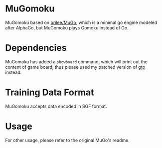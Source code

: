 # MuGomoku
MuGomoku based on [brilee/MuGo](https://github.com/brilee/MuGo), which is a minimal go engine modeled after AlphaGo, but MuGomoku plays Gomoku instead of Go.

# Dependencies
MuGomoku has added a `showboard` command, which will print out the content of game board, thus please used my patched version of [gtp](https://github.com/brilee/MuGo) instead.

# Training Data Format
MuGomoku accepts data encoded in SGF format.

# Usage
For other usage, please refer to the original MuGo's readme.
